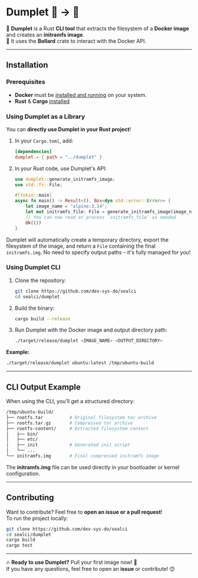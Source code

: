# **Dumplet 🐳 → 📁**
🔹 **Dumplet** is a Rust **CLI tool** that extracts the filesystem of a **Docker image** and creates an **initramfs image**.  
🔹 It uses the **Bollard** crate to interact with the Docker API.

---

## **Installation**
### **Prerequisites**
- **Docker** must be [installed and running](https://docs.docker.com/get-docker/) on your system.
- **Rust** & **Cargo** [installed](https://rustup.rs/)

### **Using Dumplet as a Library**
You can **directly use Dumplet in your Rust project**!

1. In your `Cargo.toml`, add:
   ```toml
   [dependencies]
   dumplet = { path = "../dumplet" }
   ```

2. In your Rust code, use Dumplet's API:
   ```rust
   use dumplet::generate_initramfs_image;
   use std::fs::File;
   
   #[tokio::main]
   async fn main() -> Result<(), Box<dyn std::error::Error>> {
       let image_name = "alpine:3.14";
       let mut initramfs_file: File = generate_initramfs_image(image_name).await?;
       // You can now read or process `initramfs_file` as needed
       Ok(())
   }
   ```

Dumplet will automatically create a temporary directory, export the filesystem of the image, and return a `File` containing the final `initramfs.img`. No need to specify output paths – it's fully managed for you!


### **Using Dumplet CLI**
1. Clone the repository:
   ```sh
   git clone https://github.com/dev-sys-do/sealci
   cd sealci/dumplet
   ```
2. Build the binary:
   ```sh
   cargo build --release
   ```
3. Run Dumplet with the Docker image and output directory path:
   ```sh
   ./target/release/dumplet <IMAGE_NAME> <OUTPUT_DIRECTORY>
   ```
**Example:**
   ```sh
   ./target/release/dumplet ubuntu:latest /tmp/ubuntu-build
   ```

---

## CLI Output Example
When using the CLI, you’ll get a structured directory:
```sh
/tmp/ubuntu-build/
├── rootfs.tar          # Original filesystem tar archive
├── rootfs.tar.gz       # Compressed tar archive
├── rootfs-content/     # Extracted filesystem content
│   ├── bin/
│   ├── etc/
│   ├── init            # Generated init script
│   └── ...
└── initramfs.img       # Final compressed initramfs image
```
The **initramfs.img** file can be used directly in your bootloader or kernel configuration.

---

## **Contributing**
Want to contribute? Feel free to **open an issue or a pull request**!  
To run the project locally:
```sh
git clone https://github.com/dev-sys-do/sealci
cd sealci/dumplet
cargo build
cargo test
```

---

🔥 **Ready to use Dumplet?** Pull your first image now! 🚀  
If you have any questions, feel free to open an **issue** or contribute! 😊  

